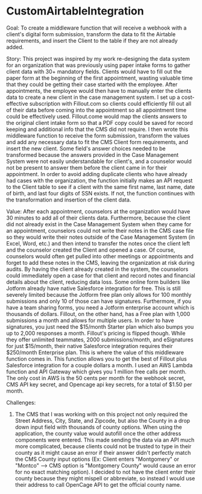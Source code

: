 # CustomAirtableIntegration

Goal:
To create a middleware function that will receive a webhook with a client's digital form submission, transform the data to fit the Airtable requirements, and insert the Client to the table if they are not already added.

Story:
This project was inspired by my work re-designing the data system for an organization that was previously using paper intake forms to gather client data with 30+ mandatory fields. Clients would have to fill out the paper form at the beginning of the first appointment, wasting valuable time that they could be getting their case started with the employee. After appointments, the employee would then have to manually enter the clients data to create a new client in the case management system. I set up
a cost-effective subscription with Fillout.com so clients could efficiently fill out all of their data before coming into the
appointment so all appointment time could be effectively used. Fillout.come would map the clients answers to the original client intake form so that a PDF copy could be saved for record keeping and additional info that the CMS did not require. I then wrote this middleware function to receive the form submission, transform the values and add any necessary data to fit the CMS Client form requirements, and insert the new client. Some field's answer choices needed to be transformed because the answers provided in the Case Management System were not easily understandable for client's, and a counselor would not be present to answer them before the client came in for their appointment. In order to avoid adding duplicate clients who have already had cases with the organization, the function initially makes an API request to the Client table to see if a client with the same first name, last name, date of birth, and last four digits of SSN exists. If not, the function continues with the transformation and insertion of the client data.

Value:
After each appointment, counselors at the organization would have 30 minutes to add all of their clients data. Furthermore, because the client did not already exist in the Case Management System when they came for an appointment, counselors could not write their notes in the CMS case file so they would write their notes outside of the Case Management System (in Excel, Word, etc.) and then intend to transfer the notes once the client left and the counselor created the Client and opened a case. Of course, counselors would often get pulled into other meetings or appointments and forget to add these notes in the CMS, leaving the organization at risk during audits. By having the client already created in the system, the counselors could immediately open a case for that client and record notes and financial details about the client, reducing data loss.
Some online form builders like Jotform already have native Salesforce integration for free. This is still severely limited because the Jotform free plan only allows for 100 monthly submissions and only 10 of those can have signatures. Furthermore, if you have a team sharing forms, you need a Jotform enterprise account which is thousands of dollars.
Fillout, on the other hand, has a Free plan with 1,000 submissions a month and allows for multiple users. In order to have signatures, you just need the $15/month Starter plan which also bumps you up to 2,000 responses a month. Fillout's pricing is flipped though. While they offer unlimited teammates, 2000 submissions/month, and eSignatures for just $15/month, their native Salesforce integration requires their $250/month Enterprise plan. This is where the value of this middleware function comes in. This function allows you to get the best of Fillout plus Salesforce integration for a couple dollars a month. I used an AWS Lambda function and API Gateway which gives you 1 million free calls per month. The only cost in AWS is the 50 cents per month for the webhook secret, CMS API key secret, and Opencage api key secrets, for a total of $1.50 per month.

Challenges:
1. The CMS that I was working with on this project not only required the Street Address, City, State, and Zipcode, but also the County in a drop down input field with thousands of county options. When using the application, the county value would autofill once the other address components were entered. This made sending the data via an API much more complicated, because clients could not be trusted to type in their county as it might cause an error if their answer didn't perfectly match the CMS County input options (Ex: Client enters "Montgomery" or "Montco" --> CMS option is "Montgomery County" would cause an error for no exact matching option). I decided to not have the client enter their county because they might mispell or abbreviate, so instead I would use their address to call OpenCage API to get the official county name.